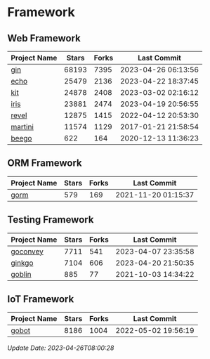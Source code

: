 # Framework

## Web Framework
| Project Name | Stars | Forks | Last Commit |
| ------------ | ----- | ----- | ----------- |
| [gin](https://github.com/gin-gonic/gin) | 68193 | 7395 | 2023-04-26 06:13:56 |
| [echo](https://github.com/labstack/echo) | 25479 | 2136 | 2023-04-22 18:37:45 |
| [kit](https://github.com/go-kit/kit) | 24878 | 2408 | 2023-03-02 02:16:12 |
| [iris](https://github.com/kataras/iris) | 23881 | 2474 | 2023-04-19 20:56:55 |
| [revel](https://github.com/revel/revel) | 12875 | 1415 | 2022-04-12 20:53:30 |
| [martini](https://github.com/go-martini/martini) | 11574 | 1129 | 2017-01-21 21:58:54 |
| [beego](https://github.com/astaxie/beego) | 622 | 164 | 2020-12-13 11:36:23 |

## ORM Framework
| Project Name | Stars | Forks | Last Commit |
| ------------ | ----- | ----- | ----------- |
| [gorm](https://github.com/jinzhu/gorm) | 579 | 169 | 2021-11-20 01:15:37 |

## Testing Framework
| Project Name | Stars | Forks | Last Commit |
| ------------ | ----- | ----- | ----------- |
| [goconvey](https://github.com/smartystreets/goconvey) | 7711 | 541 | 2023-04-07 23:35:58 |
| [ginkgo](https://github.com/onsi/ginkgo) | 7104 | 606 | 2023-04-20 21:50:35 |
| [goblin](https://github.com/franela/goblin) | 885 | 77 | 2021-10-03 14:34:22 |

## IoT Framework
| Project Name | Stars | Forks | Last Commit |
| ------------ | ----- | ----- | ----------- |
| [gobot](https://github.com/hybridgroup/gobot) | 8186 | 1004 | 2022-05-02 19:56:19 |

*Update Date: 2023-04-26T08:00:28*